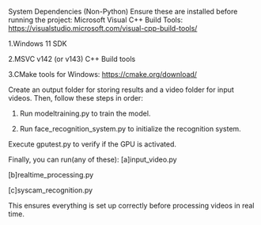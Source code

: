 System Dependencies (Non-Python)
Ensure these are installed before running the project:
Microsoft Visual C++ Build Tools: https://visualstudio.microsoft.com/visual-cpp-build-tools/

1.Windows 11 SDK

2.MSVC v142 (or v143) C++ Build tools

3.CMake tools for Windows: https://cmake.org/download/

Create an output folder for storing results and a video folder for input videos. Then, follow these steps in order:

1. Run modeltraining.py to train the model.

2. Run face_recognition_system.py to initialize the recognition system.

Execute gputest.py to verify if the GPU is activated.

Finally, you can run(any of these):
[a]input_video.py

[b]realtime_processing.py

[c]syscam_recognition.py

This ensures everything is set up correctly before processing videos in real time.
